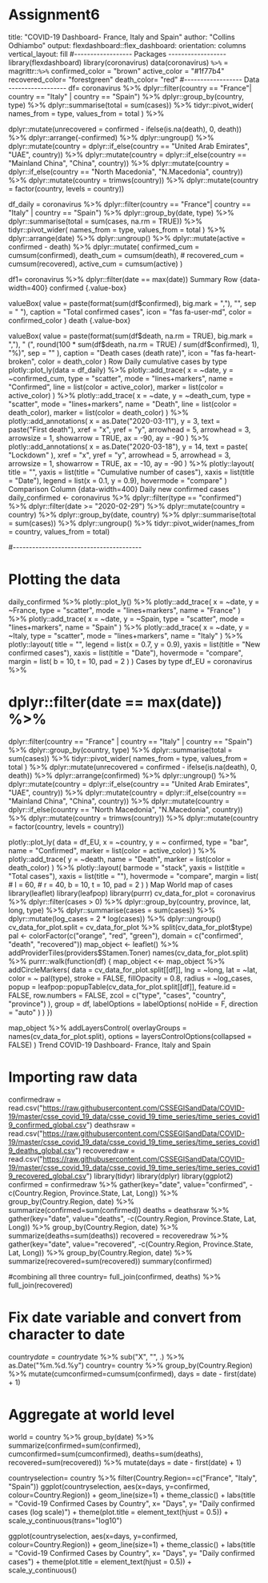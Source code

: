 # Assignment6

title: "COVID-19 Dashboard- France, Italy and Spain"
author: "Collins Odhiambo"
output:
flexdashboard::flex_dashboard:
orientation: columns
vertical_layout: fill
#------------------ Packages ------------------
library(flexdashboard)
library(coronavirus)
data(coronavirus)
`%>%` = magrittr::`%>%`
confirmed_color = "brown"
active_color = "#1f77b4"
recovered_color= "forestgreen"
death_color= "red"
#------------------ Data ------------------
df= coronavirus %>%
   dplyr::filter(country == "France"|
    country == "Italy" |
    country == "Spain") %>%
  dplyr::group_by(country, type) %>%
  dplyr::summarise(total = sum(cases)) %>%
  tidyr::pivot_wider(
    names_from = type,
    values_from = total
  ) %>%

  dplyr::mutate(unrecovered = confirmed - ifelse(is.na(death), 0, death)) %>%
  dplyr::arrange(-confirmed) %>%
  dplyr::ungroup() %>%
  dplyr::mutate(country = dplyr::if_else(country == "United Arab Emirates", "UAE", country)) %>%
  dplyr::mutate(country = dplyr::if_else(country == "Mainland China", "China", country)) %>%
  dplyr::mutate(country = dplyr::if_else(country == "North Macedonia", "N.Macedonia", country)) %>%
  dplyr::mutate(country = trimws(country)) %>%
  dplyr::mutate(country = factor(country, levels = country))

df_daily = coronavirus %>%
  dplyr::filter(country == "France"|
    country == "Italy" |
    country == "Spain") %>%
  dplyr::group_by(date, type) %>%
  dplyr::summarise(total = sum(cases, na.rm = TRUE)) %>%
  tidyr::pivot_wider(
    names_from = type,
    values_from = total
  ) %>%
  dplyr::arrange(date) %>%
  dplyr::ungroup() %>%
  dplyr::mutate(active = confirmed - death) %>%
  dplyr::mutate(
    confirmed_cum = cumsum(confirmed),
    death_cum = cumsum(death),
    # recovered_cum = cumsum(recovered),
    active_cum = cumsum(active)
  )

df1= coronavirus %>% dplyr::filter(date == max(date))
Summary
Row {data-width=400}
confirmed {.value-box}

valueBox(
  value = paste(format(sum(df$confirmed), big.mark = ","), "", sep = " "),
  caption = "Total confirmed cases",
  icon = "fas fa-user-md",
  color = confirmed_color
)
death {.value-box}

valueBox(
  value = paste(format(sum(df$death, na.rm = TRUE), big.mark = ","), " (",
    round(100 * sum(df$death, na.rm = TRUE) / sum(df$confirmed), 1),
    "%)",
    sep = ""
  ),
  caption = "Death cases (death rate)",
  icon = "fas fa-heart-broken",
  color = death_color
)
Row
Daily cumulative cases by type
plotly::plot_ly(data = df_daily) %>%
  plotly::add_trace(
    x = ~date,
    y = ~confirmed_cum,
    type = "scatter",
    mode = "lines+markers",
    name = "Confirmed",
    line = list(color = active_color),
    marker = list(color = active_color)
  ) %>%
  plotly::add_trace(
    x = ~date,
    y = ~death_cum,
    type = "scatter",
    mode = "lines+markers",
    name = "Death",
    line = list(color = death_color),
    marker = list(color = death_color)
  ) %>%
   plotly::add_annotations(
    x = as.Date("2020-03-11"),
    y = 3,
    text = paste("First death"),
    xref = "x",
    yref = "y",
    arrowhead = 5,
    arrowhead = 3,
    arrowsize = 1,
    showarrow = TRUE,
    ax = -90,
    ay = -90
  ) %>%
  plotly::add_annotations(
    x = as.Date("2020-03-18"),
    y = 14,
    text = paste(
      "Lockdown"
    ),
    xref = "x",
    yref = "y",
    arrowhead = 5,
    arrowhead = 3,
    arrowsize = 1,
    showarrow = TRUE,
    ax = -10,
    ay = -90
  ) %>%
  plotly::layout(
    title = "",
    yaxis = list(title = "Cumulative number of cases"),
    xaxis = list(title = "Date"),
    legend = list(x = 0.1, y = 0.9),
    hovermode = "compare"
  )
Comparison
Column {data-width=400}
Daily new confirmed cases
daily_confirmed <- coronavirus %>%
  dplyr::filter(type == "confirmed") %>%
  dplyr::filter(date >= "2020-02-29") %>%
  dplyr::mutate(country = country) %>%
  dplyr::group_by(date, country) %>%
  dplyr::summarise(total = sum(cases)) %>%
  dplyr::ungroup() %>%
  tidyr::pivot_wider(names_from = country, values_from = total)

#----------------------------------------
# Plotting the data

daily_confirmed %>%
plotly::plot_ly() %>%
 plotly::add_trace(
  x = ~date,
  y = ~France,
  type = "scatter",
   mode = "lines+markers",
  name = "France"
  ) %>%
  plotly::add_trace(
   x = ~date,
   y = ~Spain,
   type = "scatter",
   mode = "lines+markers",
   name = "Spain"
  ) %>%
  plotly::add_trace(
    x = ~date,
    y = ~Italy,
    type = "scatter",
    mode = "lines+markers",
    name = "Italy"
  ) %>%
  plotly::layout(
    title = "",
    legend = list(x = 0.7, y = 0.9),
    yaxis = list(title = "New confirmed cases"),
    xaxis = list(title = "Date"),
    hovermode = "compare",
    margin = list(
      b = 10,
      t = 10,
      pad = 2
    )
  )
Cases by type
df_EU = coronavirus %>%
  # dplyr::filter(date == max(date)) %>%
  dplyr::filter(country == "France" |
    country == "Italy" |
    country == "Spain") %>%
  dplyr::group_by(country, type) %>%
  dplyr::summarise(total = sum(cases)) %>%
  tidyr::pivot_wider(
    names_from = type,
    values_from = total
  ) %>%
  dplyr::mutate(unrecovered = confirmed - ifelse(is.na(death), 0, death)) %>%
  dplyr::arrange(confirmed) %>%
  dplyr::ungroup() %>%
  dplyr::mutate(country = dplyr::if_else(country == "United Arab Emirates", "UAE", country)) %>%
  dplyr::mutate(country = dplyr::if_else(country == "Mainland China", "China", country)) %>%
  dplyr::mutate(country = dplyr::if_else(country == "North Macedonia", "N.Macedonia", country)) %>%
  dplyr::mutate(country = trimws(country)) %>%
  dplyr::mutate(country = factor(country, levels = country))

plotly::plot_ly(
  data = df_EU,
  x = ~country,
  y = ~ confirmed,
  type = "bar",
  name = "Confirmed",
  marker = list(color = active_color)
) %>%
  plotly::add_trace(
    y = ~death,
    name = "Death",
    marker = list(color = death_color)
  ) %>%
  plotly::layout(
    barmode = "stack",
    yaxis = list(title = "Total cases"),
    xaxis = list(title = ""),
    hovermode = "compare",
    margin = list(
      # l = 60,
      # r = 40,
      b = 10,
      t = 10,
      pad = 2
    )
  )
Map
World map of cases
library(leaflet)
library(leafpop)
library(purrr)
cv_data_for_plot = coronavirus %>%
  dplyr::filter(cases > 0) %>%
  dplyr::group_by(country, province, lat, long, type) %>%
  dplyr::summarise(cases = sum(cases)) %>%
  dplyr::mutate(log_cases = 2 * log(cases)) %>%
  dplyr::ungroup()
cv_data_for_plot.split = cv_data_for_plot %>% split(cv_data_for_plot$type)
pal <- colorFactor(c("orange", "red", "green"), domain = c("confirmed", "death", "recovered"))
map_object <- leaflet() %>% addProviderTiles(providers$Stamen.Toner)
names(cv_data_for_plot.split) %>%
  purrr::walk(function(df) {
    map_object <<- map_object %>%
      addCircleMarkers(
        data = cv_data_for_plot.split[[df]],
        lng = ~long, lat = ~lat,
        color = ~ pal(type),
        stroke = FALSE,
        fillOpacity = 0.8,
        radius = ~log_cases,
        popup = leafpop::popupTable(cv_data_for_plot.split[[df]],
          feature.id = FALSE,
          row.numbers = FALSE,
          zcol = c("type", "cases", "country", "province")
        ),
        group = df,
          labelOptions = labelOptions(
          noHide = F,
          direction = "auto"
        )
      )
  })

map_object %>%
  addLayersControl(
    overlayGroups = names(cv_data_for_plot.split),
    options = layersControlOptions(collapsed = FALSE)
  )
Trend
COVID-19 Dashboard- France, Italy and Spain

# Importing raw data
confirmedraw = read.csv("https://raw.githubusercontent.com/CSSEGISandData/COVID-19/master/csse_covid_19_data/csse_covid_19_time_series/time_series_covid19_confirmed_global.csv")
deathsraw = read.csv("https://raw.githubusercontent.com/CSSEGISandData/COVID-19/master/csse_covid_19_data/csse_covid_19_time_series/time_series_covid19_deaths_global.csv")
recoveredraw = read.csv("https://raw.githubusercontent.com/CSSEGISandData/COVID-19/master/csse_covid_19_data/csse_covid_19_time_series/time_series_covid19_recovered_global.csv")
library(tidyr)
library(dplyr)
library(ggplot2)
confirmed = confirmedraw %>% gather(key="date", value="confirmed", -c(Country.Region, Province.State, Lat, Long)) %>% group_by(Country.Region, date) %>% summarize(confirmed=sum(confirmed))
deaths = deathsraw %>% gather(key="date", value="deaths", -c(Country.Region, Province.State, Lat, Long)) %>% group_by(Country.Region, date) %>% summarize(deaths=sum(deaths))
recovered = recoveredraw %>% gather(key="date", value="recovered", -c(Country.Region, Province.State, Lat, Long)) %>% group_by(Country.Region, date) %>% summarize(recovered=sum(recovered))
summary(confirmed)

#combining all three
country= full_join(confirmed, deaths) %>% full_join(recovered)

# Fix date variable and convert from character to date
country$date= country$date %>% sub("X", "", .) %>% as.Date("%m.%d.%y")
country= country %>% group_by(Country.Region) %>% mutate(cumconfirmed=cumsum(confirmed), days = date - first(date) + 1)

# Aggregate at world level
world = country %>% group_by(date) %>% summarize(confirmed=sum(confirmed), cumconfirmed=sum(cumconfirmed), deaths=sum(deaths), recovered=sum(recovered)) %>% mutate(days = date - first(date) + 1)

countryselection= country %>% filter(Country.Region==c("France", "Italy", "Spain"))
ggplot(countryselection, aes(x=days, y=confirmed, colour=Country.Region)) + geom_line(size=1) +
  theme_classic() +
  labs(title = "Covid-19 Confirmed Cases by Country", x= "Days", y= "Daily confirmed cases (log scale)") +
  theme(plot.title = element_text(hjust = 0.5)) +
  scale_y_continuous(trans="log10")

ggplot(countryselection, aes(x=days, y=confirmed, colour=Country.Region)) + geom_line(size=1) +
  theme_classic() +
  labs(title = "Covid-19 Confirmed Cases by Country", x= "Days", y= "Daily confirmed cases") +
  theme(plot.title = element_text(hjust = 0.5)) +
  scale_y_continuous()
